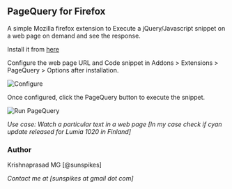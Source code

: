 ## PageQuery for Firefox

A simple Mozilla firefox extension to Execute a jQuery/Javascript snippet on a web page on demand and see the response.

Install it from [here](https://raw.githubusercontent.com/sunspikes/firefox-pagequery/bin/pagequery.xpi)

Configure the web page URL and Code snippet in Addons > Extensions > PageQuery > Options after installation.

![Configure](https://raw.githubusercontent.com/sunspikes/firefox-pagequery/doc/config.png)

Once configured, click the PageQuery button to execute the snippet.

![Run PageQuery](https://raw.githubusercontent.com/sunspikes/firefox-pagequery/doc/run.png)

_*Use case:* Watch a particular text in a web page [In my case check if cyan update released for Lumia 1020 in Finland]_

### Author

Krishnaprasad MG [@sunspikes]

_Contact me at [sunspikes at gmail dot com]_
